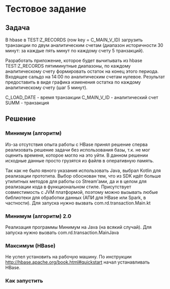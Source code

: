 # Тестовое задание

## Задача
В hbase в TEST:Z_RECORDS (row key = C_MAIN_V_ID) загрузить транзакции по двум аналитическим счетам
(диапазон историчности 30 минут: за каждые пять минут по каждому счету 5 транзакций).

Разработать приложение, которое будет вычитывать из hbase TEST:Z_RECORDS пятиминутные диапазоны,
по каждому аналитическому счету формировать остаток на конец этого периода.
Входящее сальдо на 14:00 по аналитическим счетам нулевое.
Результат предоставить в виде графика изменения остатка по каждому аналитическому счету (шаг 5 минут).

C_LOAD_DATE - время транзакции
C_MAIN_V_ID - аналитический счет
SUMM - транзакция

## Решение 

### Минимум (алгоритм)
Из-за отсутствия опыта работы с HBase принял решение сперва реализовать решение задачи
без использования базы, т.к. не мог оценить временя, которое могло на это уйти.
В данном решении исходные данные просто грузятся из файлв в оперативную память.

Так как не было явного указания использовать Java, выбрал Kotlin для реализации прототипа. 
Выбор обоснован тем, что из SDK идёт больше утилитных методов для работы со Stream'ами,
да и в целом для реализации кода в функциональном стиле. Присутствует совместимость с 
JVM платформой, поэтому можно вызывать любые библиотеки для обработки данных (АПИ для HBase или Spark, в частности).
Для запуска нужно вызвать com.rd.transaction.Main.kt

### Минимум (алгоритм) 2.0
Реализация программы Минимум на Java (на всякий случай).
Для запуска нужно вызвать com.rd.transaction.MainJava

### Максимум (HBase) 
Не успел установить на рабочую машину.
По инструкции http://hbase.apache.org/book.html#quickstart начал устанавливать HBase. 

### Как запустить
